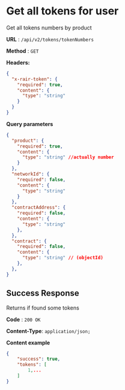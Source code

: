# Get all tokens for user

Get all tokens numbers by product

**URL** : `/api/v2/tokens/tokenNumbers`

**Method** : `GET`

**Headers:**

```json
{
  "x-rair-token": {
    "required": true,
    "content": {
      "type": "string"
    }
  }
}
```
**Query parameters** 

```json
{
  "product": {
    "required": true,
    "content": {
      "type": "string" //actually number
    }
  },
  "networkId": {
    "required": false,
    "content": {
      "type": "string"
    }
  },
  "contractAddress": {
    "required": false,
    "content": {
      "type": "string"
    },
  },
  "contract": {
    "required": false,
    "content": {
      "type": "string" // (objectId)
    },
  },
}
```
## Success Response

Returns if found some tokens

**Code** : `200 OK`

**Content-Type**: `application/json;`

**Content example**

```json
{
    "success": true,
    "tokens": [
        1,...
    ]
}
```
